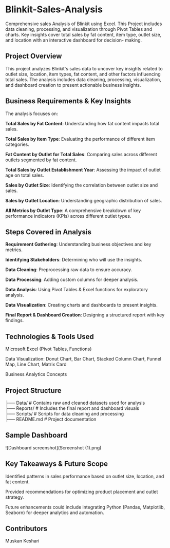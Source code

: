 # Blinkit-Sales-Analysis
Comprehensive sales Analysis of Blinkit using Excel. This Project includes data cleaning, processing, and visualization through Pivot Tables and charts. Key insights cover total sales by fat content, item type, outlet size, and location with an interactive dashboard for decision- making. 


## Project Overview

This project analyzes Blinkit's sales data to uncover key insights related to outlet size, location, item types, fat content, and other factors influencing total sales. The analysis includes data cleaning, processing, visualization, and dashboard creation to present actionable business insights.


## Business Requirements & Key Insights

The analysis focuses on:

**Total Sales by Fat Content**: Understanding how fat content impacts total sales.

**Total Sales by Item Type**: Evaluating the performance of different item categories.

**Fat Content by Outlet for Total Sales**: Comparing sales across different outlets segmented by fat content.

**Total Sales by Outlet Establishment Year**: Assessing the impact of outlet age on total sales.

**Sales by Outlet Size**: Identifying the correlation between outlet size and sales.

**Sales by Outlet Location**: Understanding geographic distribution of sales.

**All Metrics by Outlet Type**: A comprehensive breakdown of key performance indicators (KPIs) across different outlet types.


## Steps Covered in Analysis

**Requirement Gathering**: Understanding business objectives and key metrics.

**Identifying Stakeholders**: Determining who will use the insights.

**Data Cleaning**: Preprocessing raw data to ensure accuracy.

**Data Processing**: Adding custom columns for deeper analysis.

**Data Analysis**: Using Pivot Tables & Excel functions for exploratory analysis.

**Data Visualization**: Creating charts and dashboards to present insights.

**Final Report & Dashboard Creation**: Designing a structured report with key findings.


## Technologies & Tools Used

Microsoft Excel (Pivot Tables, Functions)

Data Visualization: Donut Chart, Bar Chart, Stacked Column Chart, Funnel Map, Line Chart, Matrix Card

Business Analytics Concepts


## Project Structure

├── Data/              # Contains raw and cleaned datasets used for analysis  
├── Reports/           # Includes the final report and dashboard visuals  
├── Scripts/           # Scripts for data cleaning and processing  
├── README.md          # Project documentation  


## Sample Dashboard
![Dashboard screenshot](Screenshot (1).png)


## Key Takeaways & Future Scope

Identified patterns in sales performance based on outlet size, location, and fat content.

Provided recommendations for optimizing product placement and outlet strategy.

Future enhancements could include integrating Python (Pandas, Matplotlib, Seaborn) for deeper analytics and automation.


## Contributors
Muskan Keshari

